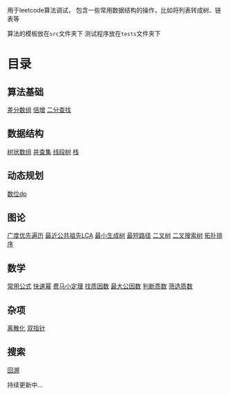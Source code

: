 用于leetcode算法调试， 包含一些常用数据结构的操作，比如将列表转成树、链表等

算法的模板放在`src`文件夹下
测试程序放在`tests`文件夹下
# 目录
## 算法基础
[差分数组](src/basic/array_of_difference.py)
[倍增](src/basic/binary_lifting.py)
[二分查找](src/basic/binary_search.py)

## 数据结构
[树状数组](src/data_structure/bit.py)
[并查集](src/data_structure/dsu.py)
[线段树](src/data_structure/segment_tree.py)
[栈](src/data_structure/stack.py)

## 动态规划
[数位dp](src/dynamic_programming/digital_dp.py)

## 图论
[广度优先遍历](src/graph/bfs.py)
[最近公共祖先LCA](src/graph/lca.py)
[最小生成树](src/graph/minimum_spanning_tree.py)
[最短路径](src/graph/smallest_routes.py)
[二叉树](src/graph/binary_tree.py)
[二叉搜索树](src/graph/binary_search_tree.py)
[拓扑排序](src/graph/topological_sorting.py)

## 数学
[常用公式](src/mathematic/common_formula.py)
[快速幂](src/mathematic/fast_power.py)
[费马小定理](src/mathematic/fermat_little_theorem.py)
[找质因数](src/mathematic/find_prime_factor.py)
[最大公因数](src/mathematic/greatest_common_divisor.py)
[判断质数](src/mathematic/judge_prime.py)
[筛选质数](src/mathematic/filter_prime.py)

## 杂项
[离散化](src/misc/discretization.py)
[双指针](src/misc/double_pointer.py)

## 搜索
[回溯](src/search/backtrace.py)




持续更新中...